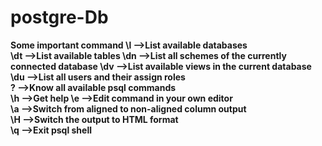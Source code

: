 # postgre-Db
<b>Some important command<b>
\l -->List available databases	 
\dt	-->List available tables
\dn	-->List all schemes of the currently connected database
\dv	-->List available views in the current database	 
\du	-->List all users and their assign roles	
\?	-->Know all available psql commands	 
\h	-->Get help
\e	-->Edit command in your own editor	 
\a	-->Switch from aligned to non-aligned column output	 
\H	-->Switch the output to HTML format	 
\q	-->Exit psql shell
